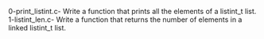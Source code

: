 0-print_listint.c- Write a function that prints all the elements of a listint_t list.
1-listint_len.c- Write a function that returns the number of elements in a linked listint_t list.
